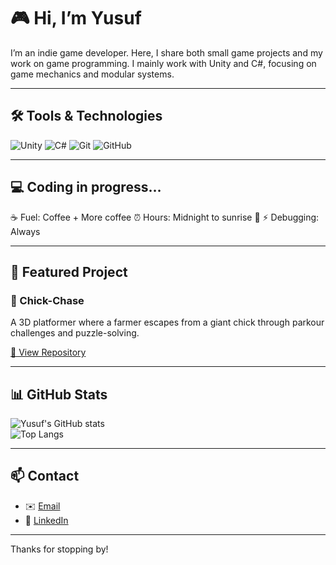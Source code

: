 # 🎮 Hi, I’m Yusuf

I’m an indie game developer. Here, I share both small game projects and my work on game programming. I mainly work with Unity and C#, focusing on game mechanics and modular systems.

---

## 🛠️ Tools & Technologies
![Unity](https://img.shields.io/badge/-Unity-000000?logo=unity&logoColor=white&style=flat)
![C#](https://img.shields.io/badge/-C%23-239120?logo=c-sharp&logoColor=white&style=flat)
![Git](https://img.shields.io/badge/-Git-F05032?logo=git&logoColor=white&style=flat)
![GitHub](https://img.shields.io/badge/-GitHub-181717?logo=github&logoColor=white&style=flat)

---

## 💻 Coding in progress…

☕ Fuel: Coffee + More coffee
⏰ Hours: Midnight to sunrise 🌙
⚡ Debugging: Always

---

## 🚀 Featured Project

### 🐥 Chick-Chase  
A 3D platformer where a farmer escapes from a giant chick through parkour challenges and puzzle-solving. 

[🔗 View Repository](https://github.com/MYB-06/ChickChase-Devlog)  

---

## 📊 GitHub Stats
![Yusuf's GitHub stats](https://github-readme-stats.vercel.app/api?username=MYB-06&show_icons=true&theme=radical)  
![Top Langs](https://github-readme-stats.vercel.app/api/top-langs/?username=MYB-06&layout=compact&theme=radical)

---

## 📫 Contact
- ✉️ [Email](mailto:06myb06@gmail.com)  
- 💼 [LinkedIn](https://www.linkedin.com/in/yusuf-baytok-bb39a037a)  

---

Thanks for stopping by!
